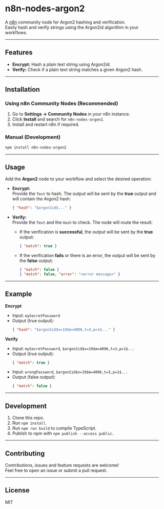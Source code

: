 # n8n-nodes-argon2

A [n8n](https://n8n.io) community node for Argon2 hashing and verification.  
Easily hash and verify strings using the Argon2id algorithm in your workflows.

---

## Features

- **Encrypt:** Hash a plain text string using Argon2id.
- **Verify:** Check if a plain text string matches a given Argon2 hash.

---

## Installation

### Using n8n Community Nodes (Recommended)

1. Go to **Settings → Community Nodes** in your n8n instance.
2. Click **Install** and search for `n8n-nodes-argon2`.
3. Install and restart n8n if required.

### Manual (Development)

```bash
npm install n8n-nodes-argon2
```

---

## Usage

Add the **Argon2** node to your workflow and select the desired operation:

- **Encrypt:**  
  Provide the `Text` to hash. The output will be sent by the **true** output and will contain the Argon2 hash:

  ```json
  { "hash": "$argon2id$..." }
  ```

- **Verify:**  
  Provide the `Text` and the `Hash` to check. The node will route the result:
  - If the verification is **successful**, the output will be sent by the **true** output:
    ```json
    { "match": true }
    ```
  - If the verification **fails** or there is an error, the output will be sent by the **false** output:
    ```json
    { "match": false }
    { "match": false, "error": "<error message>" }
    ```

---

## Example

**Encrypt**

- Input: `mySecretPassword`
- Output (true output):
  ```json
  { "hash": "$argon2id$v=19$m=4096,t=3,p=1$..." }
  ```

**Verify**

- Input: `mySecretPassword`, `$argon2id$v=19$m=4096,t=3,p=1$...`
- Output (true output):
  ```json
  { "match": true }
  ```
- Input: `wrongPassword`, `$argon2id$v=19$m=4096,t=3,p=1$...`
- Output (false output):
  ```json
  { "match": false }
  ```

---

## Development

1. Clone this repo.
2. Run `npm install`.
3. Run `npm run build` to compile TypeScript.
4. Publish to npm with `npm publish --access public`.

---

## Contributing

Contributions, issues and feature requests are welcome!  
Feel free to open an issue or submit a pull request.

---

## License

MIT
